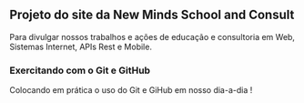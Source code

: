 ## Projeto do site da New Minds School and Consult

Para divulgar nossos trabalhos e ações de educação e consultoria em Web, Sistemas Internet, APIs Rest e Mobile.

### Exercitando com o Git e GitHub

Colocando em prática o uso do Git e GiHub em nosso dia-a-dia !
